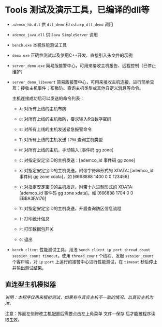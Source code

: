 # Tools 测试及演示工具，已编译的dll等

* `ademco_hb.dll` 供 `dll_demo` 和 `csharp_dll_demo` 调用
* `ademco_java.dll` 供 `Java SimpleServer` 调用 
* `bench.exe` 本机性能测试工具
* `demo.exe` 正确性测试以及使用C++开发、直接引入头文件的示例
* `server_demo.exe` 简易版接警中心，可用来接收主机报告、远程控制（已停止维护）
* `server_demo_libevent` 简易版接警中心，可用来接收主机连接，进行简单交互：接收主机事件；布撤防、查询主机类型或其他自定义消息等命令。

    主机连接成功后可以发送的命令列表：
    * `A`: 对所有上线的主机布防
    * `D`: 对所有上线的主机撤防，要求输入6位数字密码
    * `E`: 对所有上线的主机发送紧急报警命令
    * `T`: 对所有上线的主机发送 `1798` 查询主机类型
    * `M`: 对所有上线的主机，手动输入 [事件码 gg zone]
    * `C`: 对指定安定宝ID的主机发送：[ademco_id 事件码 gg zone]
    * `X`: 对指定安定宝ID的主机发送，附带字符串形式的 XDATA: [ademco_id 事件码 gg zone xdata]，如 [6668888 1400 0 0 123456]
    * `Y`: 对指定安定宝ID的主机发送，附带十六进制形式的 XDATA: [ademco_id 事件码 gg zone xdata]，如 [666888 1704 0 0 EBBA3FA176]
    * `Z`: 对指定安定宝ID的主机发送，开启查询防区信息流程

    * `I`: 打印统计信息
    * `P`: 打印数据包开关
    * `Q`: 退出

* `bench_client` 性能测试工具，用法 `bench_client ip port thread_count session_count timeout`。使用 `thread_count` 个线程、发起 `session_count` 个客户端，对 `ip:port` 上运行的接警中心进行性能测试，在 `timeout` 秒后停止并输出测试结果。

## 直连型主机模拟器 

*说明：本程序仅用来模拟测试，如果有与真实主机不一致的情况，以真实主机为准。*

注意：界面左侧修改主机配置后需要点击左上角菜单 文件--保存 后才能被程序读取生效。